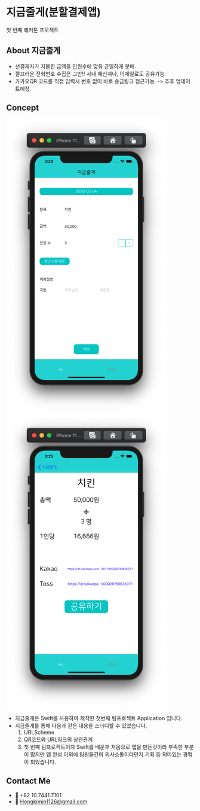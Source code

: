 # 지금줄게(분할결제앱)
첫 번째 해커톤 프로젝트


## About 지금줄게
- 선결제자가 지불한 금액을 인원수에 맞춰 균일하게 분배.
- 껄끄러운 전화번호 수집은 그만!! 사내 메신져나, 이메일로도 공유가능.
- 카카오QR 코드를 직접 입력시 번호 없이 바로 송금링크 접근가능. -> 추후 업데이트예정.

## Concept
![ex_screenshot](https://github.com/hongkimin1126/ImageUpload/blob/master/지금줄게사진/1.png?raw=true)
![ex_screenshot](https://github.com/hongkimin1126/ImageUpload/blob/master/지금줄게사진/2.png?raw=true)
- 지금줄게은 Swift를 사용하여 제작한 첫번째 팀프로젝트 Application 입니다.
- 지금줄게를 통해 다음과 같은 내용을 스터디할 수 있었습니다.
  1. URLScheme
  2. QR코드와 URL링크의 상관관계
  3. 첫 번째 팀프로젝트이자 Swift를 배운후 처음으로 앱을 만든것이라 부족한 부분이 많지만 앱 완성 이외에 팀원들간의 의사소통이라던지 기획 등 의미있는 경험이 되었습니다.

## Contact Me
- 📱 +82 10.7441.7101
- 📧 Hongkimin1126@gmail.com
